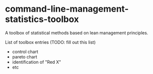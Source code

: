 # command-line-management-statistics-toolbox
A toolbox of statistical methods based on lean management principles.

List of toolbox entries (TODO: fill out this list)
- control chart
- pareto chart
- identification of "Red X"
- etc
